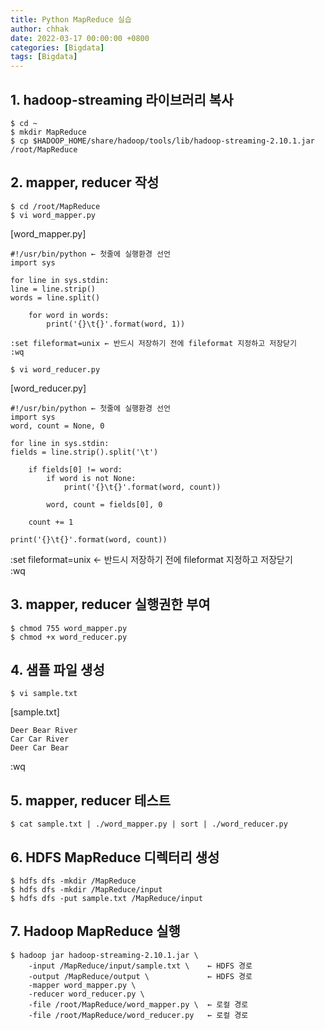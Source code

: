 ```yaml
---
title: Python MapReduce 실습
author: chhak
date: 2022-03-17 00:00:00 +0800
categories: [Bigdata]
tags: [Bigdata]
---
```


## 1. hadoop-streaming 라이브러리 복사

```
$ cd ~
$ mkdir MapReduce
$ cp $HADOOP_HOME/share/hadoop/tools/lib/hadoop-streaming-2.10.1.jar /root/MapReduce
```

## 2. mapper, reducer 작성

```
$ cd /root/MapReduce
$ vi word_mapper.py
```

[word_mapper.py]

```
#!/usr/bin/python ← 첫줄에 실행환경 선언
import sys

for line in sys.stdin:
line = line.strip()
words = line.split()

    for word in words:
        print('{}\t{}'.format(word, 1))

:set fileformat=unix ← 반드시 저장하기 전에 fileformat 지정하고 저장닫기
:wq
```

```
$ vi word_reducer.py
```

[word_reducer.py]

```
#!/usr/bin/python ← 첫줄에 실행환경 선언
import sys
word, count = None, 0

for line in sys.stdin:
fields = line.strip().split('\t')

    if fields[0] != word:
        if word is not None:
            print('{}\t{}'.format(word, count))

        word, count = fields[0], 0

    count += 1

print('{}\t{}'.format(word, count))
```

:set fileformat=unix ← 반드시 저장하기 전에 fileformat 지정하고 저장닫기  
:wq

## 3. mapper, reducer 실행권한 부여

```
$ chmod 755 word_mapper.py
$ chmod +x word_reducer.py
```

## 4. 샘플 파일 생성

```
$ vi sample.txt
```

[sample.txt]

```
Deer Bear River
Car Car River
Deer Car Bear
```

:wq

## 5. mapper, reducer 테스트

```
$ cat sample.txt | ./word_mapper.py | sort | ./word_reducer.py
```

## 6. HDFS MapReduce 디렉터리 생성

```
$ hdfs dfs -mkdir /MapReduce
$ hdfs dfs -mkdir /MapReduce/input
$ hdfs dfs -put sample.txt /MapReduce/input
```

## 7. Hadoop MapReduce 실행

```
$ hadoop jar hadoop-streaming-2.10.1.jar \
    -input /MapReduce/input/sample.txt \    ← HDFS 경로
    -output /MapReduce/output \             ← HDFS 경로
    -mapper word_mapper.py \
    -reducer word_reducer.py \
    -file /root/MapReduce/word_mapper.py \  ← 로컬 경로
    -file /root/MapReduce/word_reducer.py   ← 로컬 경로
```
